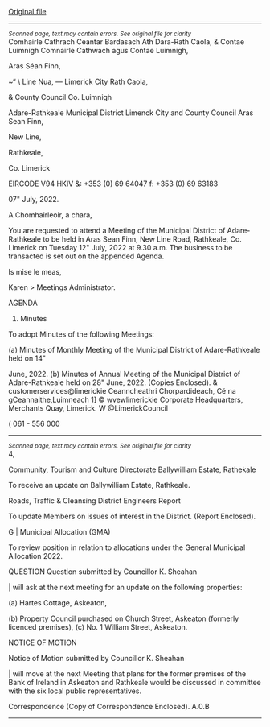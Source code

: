 [Original file](https://www.limerick.ie/sites/default/files/media/documents/2022-07/00%20Agenda%20Monthly%20Meeting%20Adare-Rathkeale%2012th%20July%202022.pdf)

---
*<small>Scanned page, text may contain errors. See original file for clarity</small>*  
Comhairle Cathrach Ceantar Bardasach Ath Dara-Rath Caola,
& Contae Luimnigh Comnairle Cathwach agus Contae Luimnigh,

Aras Séan Finn,

~“ \ Line Nua,
— Limerick City Rath Caola,

& County Council Co. Luimnigh

Adare-Rathkeale Municipal District
Limenck City and County Council
Aras Sean Finn,

New Line,

Rathkeale,

Co. Limerick

EIRCODE V94 HKIV
&: +353 (0) 69 64047
f: +353 (0) 69 63183

07" July, 2022.

A Chomhairleoir, a chara,

You are requested to attend a Meeting of the Municipal District of Adare-Rathkeale to be held in
Aras Sean Finn, New Line Road, Rathkeale, Co. Limerick on Tuesday 12" July, 2022 at 9.30 a.m.
The business to be transacted is set out on the appended Agenda.

Is mise le meas,

Karen >
Meetings Administrator.

AGENDA
1. Minutes

To adopt Minutes of the following Meetings:

(a) Minutes of Monthly Meeting of the Municipal District of Adare-Rathkeale held on 14"

June, 2022.
(b) Minutes of Annual Meeting of the Municipal District of Adare-Rathkeale held on 28"
June, 2022.
(Copies Enclosed).
& customerservices@limerickie
Ceanncheathri Chorpardideach, Cé na gCeannaithe,Luimneach 1] © wvewlimerickie
Corporate Headquarters, Merchants Quay, Limerick. W @LimerickCouncil

( 061 - 556 000


---
*<small>Scanned page, text may contain errors. See original file for clarity</small>*  
4,

Community, Tourism and Culture Directorate
Ballywilliam Estate, Rathekale

To receive an update on Ballywilliam Estate, Rathkeale.

Roads, Traffic & Cleansing
District Engineers Report

To update Members on issues of interest in the District.
(Report Enclosed).

G | Municipal Allocation (GMA)

To review position in relation to allocations under the General Municipal Allocation 2022.

QUESTION
Question submitted by Councillor K. Sheahan

| will ask at the next meeting for an update on the following properties:

(a) Hartes Cottage, Askeaton,

(b) Property Council purchased on Church Street, Askeaton (formerly licenced premises),
(c) No. 1 William Street, Askeaton.

NOTICE OF MOTION

Notice of Motion submitted by Councillor K. Sheahan

| will move at the next Meeting that plans for the former premises of the Bank of Ireland in
Askeaton and Rathkeale would be discussed in committee with the six local public
representatives.

Correspondence
(Copy of Correspondence Enclosed).
A.0.B


---
